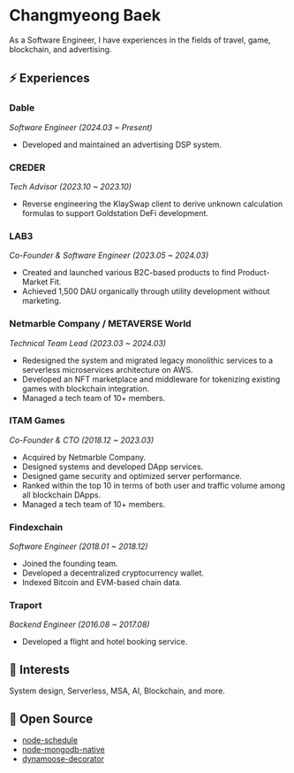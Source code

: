 # Changmyeong Baek

As a Software Engineer, I have experiences in the fields of travel, game, blockchain, and advertising.

## ⚡ Experiences

### Dable
*Software Engineer (2024.03 ~ Present)*
- Developed and maintained an advertising DSP system.

### CREDER
*Tech Advisor (2023.10 ~ 2023.10)*
- Reverse engineering the KlaySwap client to derive unknown calculation formulas to support Goldstation DeFi development.

### LAB3
*Co-Founder & Software Engineer (2023.05 ~ 2024.03)*
- Created and launched various B2C-based products to find Product-Market Fit.
- Achieved 1,500 DAU organically through utility development without marketing.

### Netmarble Company / METAVERSE World
*Technical Team Lead (2023.03 ~ 2024.03)*
- Redesigned the system and migrated legacy monolithic services to a serverless microservices architecture on AWS.
- Developed an NFT marketplace and middleware for tokenizing existing games with blockchain integration.
- Managed a tech team of 10+ members.

### ITAM Games
*Co-Founder & CTO (2018.12 ~ 2023.03)*
- Acquired by Netmarble Company.
- Designed systems and developed DApp services.
- Designed game security and optimized server performance.
- Ranked within the top 10 in terms of both user and traffic volume among all blockchain DApps.
- Managed a tech team of 10+ members.

### Findexchain
*Software Engineer (2018.01 ~ 2018.12)*
- Joined the founding team.
- Developed a decentralized cryptocurrency wallet.
- Indexed Bitcoin and EVM-based chain data.

### Traport
*Backend Engineer (2016.08 ~ 2017.08)*
- Developed a flight and hotel booking service.

## 🔭 Interests
System design, Serverless, MSA, AI, Blockchain, and more.

## 👯 Open Source
- [node-schedule](https://github.com/node-schedule/node-schedule/pull/583)
- [node-mongodb-native](https://github.com/mongodb/node-mongodb-native/pull/2147)
- [dynamoose-decorator](https://github.com/p1ayground/dynamoose-decorator)
